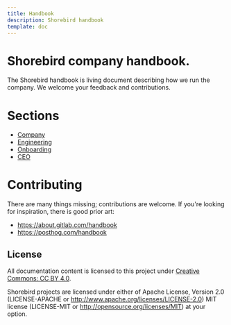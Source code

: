 ```yaml
---
title: Handbook
description: Shorebird handbook
template: doc
---
```


# Shorebird company handbook.

The Shorebird handbook is living document describing how we run the company.  We
welcome your feedback and contributions.

# Sections
* [Company](company.md)
* [Engineering](engineering.md)
* [Onboarding](onboarding.md)
* [CEO](ceo.md)

# Contributing

There are many things missing; contributions are welcome.  If
you're looking for inspiration, there is good prior art:
* https://about.gitlab.com/handbook
* https://posthog.com/handbook

## License

All documentation content is licensed to this project under [Creative Commons:
CC BY 4.0](https://creativecommons.org/licenses/by/4.0/).

Shorebird projects are licensed under either of Apache License, Version 2.0
(LICENSE-APACHE or http://www.apache.org/licenses/LICENSE-2.0) MIT license
(LICENSE-MIT or http://opensource.org/licenses/MIT) at your option.